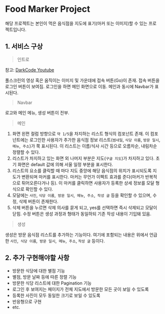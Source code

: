 # Food Marker Project

해당 프로젝트는 본인이 먹은 음식점을 지도에 표기(마커 또는 이미지)할 수 있는 프로젝트입니다.

## 1. 서비스 구상

> 인트로

참고: [DarkCode Youtube](https://www.youtube.com/watch?v=vaDr-JBs7iQ)

 풀스크린의 영상 혹은 움직이는 이미지 및 가운데에 접속 버튼(Go)이 존재. 접속 버튼을 로그인 버튼이 보여짐. 로그인을 하면 메인 화면으로 이동. 메인과 동시에 Navbar가 표시된다.

> Navbar

 로고와 메인 메뉴, 생성 버튼이 전부.

> 메인

1. 화면 왼편 컬럼 방향으로 `약 1/5`을 차지하는 리스트 형식의 컴포넌트 존재. 이 컴포넌트에는 로그인한 사용자가 추가한 음식점 정보 리스트(`썸네일`, `식당 이름`, `방문 일시`, `메뉴`,` 주소`)가 쭉 표시된다. 이 리스트는 이름/식사 시간 등으로 오름차순, 내림차순 정렬할 수 있다.
2. 리스트가 차지하고 있는 화면 외 나머지 부분은 지도(`구글 지도`)가 차지하고 있다. 초기 화면은 default 값에 의해 서울 일정 부분을 표시한다.
3. 리스트의 요소를 클릭할 때 마다 지도 중앙에 해당 음식점의 위치가 표시되도록 지도가 변환되며 마커를 표시한다. 마커는 무언가 이펙트 효과를 준다(마커가 반복적으로 튀어오른다거나 등). 이 마커를 클릭하면 사용자가 등록한 상세 정보를 모달 형식으로 확인할 수 있다.
4. 모달에는 `사진`, `식당 이름`,` 방문 일시`,` 메뉴`,` 주소`,` 작성 글` 등을 확인할 수 있으며, 수정, 삭제 버튼이 존재한다.
5. 삭제 버튼을 누르면 삭제 의사를 묻게 되고, yes를 선택하면 즉시 삭제되고 모달이 닫힘. 수정 버튼은 생성 과정과 형태가 동일하되 기존 작성 내용이 기입돼 있음.

> 생성

 생성은 방문 음식점 리스트를 추가하는 기능이다. 여기에 포함되는 내용은 위에서 언급한 `사진`,` 식당 이름`,` 방문 일시`,` 메뉴`,` 주소`, `작성 글` 등이다.



## 2. 추가 구현해야할 사항

- 방문한 식당에 대한 별점 기능
- 별점, 방문 날짜 등에 따른 정렬 기능
- 방문한 식당 리스트에 대한 Pagination 기능
- 로그인 후 보여지는 페이지가 전체 지도에서 방문한 모든 곳이 보일 수 있도록
- 등록한 사진이 모두 동일한 크기로 보일 수 있도록
- 반응형으로 구현
- etc.